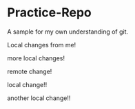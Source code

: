 # Practice-Repo
A sample for my own understanding of git.


Local changes from me!

more local changes!

remote change!

local change!!

another local change!!
